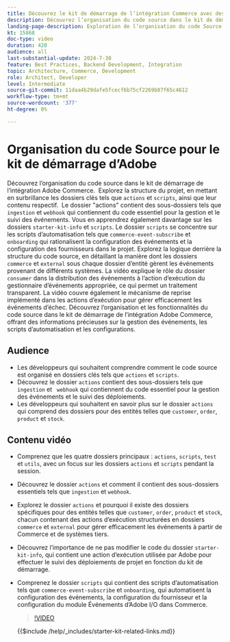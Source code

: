 ```yaml
---
title: Découvrez le kit de démarrage de l’intégration Commerce avec des dossiers clés et des scripts d’automatisation expliqués
description: Découvrez l’organisation du code source dans le kit de démarrage de l’intégration Commerce. ​
landing-page-description: Exploration de l’organisation du code Source dans un kit de démarrage d’intégration Commerce
kt: 15868
doc-type: video
duration: 420
audience: all
last-substantial-update: 2024-7-30
feature: Best Practices, Backend Development, Integration
topic: Architecture, Commerce, Development
role: Architect, Developer
level: Intermediate
source-git-commit: 11daa4b29dafe5fcecf6b75cf2269b87f65c4612
workflow-type: tm+mt
source-wordcount: '377'
ht-degree: 0%

---
```


# Organisation du code Source pour le kit de démarrage d’Adobe

Découvrez l’organisation du code source dans le kit de démarrage de l’intégration Adobe Commerce. &#x200B; Explorez la structure du projet, en mettant en surbrillance les dossiers clés tels que `actions` et `scripts`, ainsi que leur contenu respectif. &#x200B; Le dossier &quot;actions&quot; contient des sous-dossiers tels que `ingestion` et `webhook` qui contiennent du code essentiel pour la gestion et le suivi des événements. Vous en apprendrez également davantage sur les dossiers `starter-kit-info` et `scripts`. Le dossier `scripts` se concentre sur les scripts d’automatisation tels que `commerce-event-subscribe` et `onboarding` qui rationalisent la configuration des événements et la configuration des fournisseurs dans le projet.
&#x200B;
Explorez la logique derrière la structure du code source, en détaillant la manière dont les dossiers `commerce` et `external` sous chaque dossier d’entité gèrent les événements provenant de différents systèmes. La vidéo explique le rôle du dossier `consumer` dans la distribution des événements à l’action d’exécution du gestionnaire d’événements appropriée, ce qui permet un traitement transparent. La vidéo couvre également le mécanisme de reprise implémenté dans les actions d’exécution pour gérer efficacement les événements d’échec. &#x200B;Découvrez l’organisation et les fonctionnalités du code source dans le kit de démarrage de l’intégration Adobe Commerce, offrant des informations précieuses sur la gestion des événements, les scripts d’automatisation et les configurations.

## Audience

* Les développeurs qui souhaitent comprendre comment le code source est organisé en dossiers clés tels que `actions` et `scripts`.
* Découvrez le dossier `actions` contient des sous-dossiers tels que `ingestion` et ` webhook` qui contiennent du code essentiel pour la gestion des événements et le suivi des déploiements.
* Les développeurs qui souhaitent en savoir plus sur le dossier `actions` qui comprend des dossiers pour des entités telles que `customer`, `order`, `product` et `stock`.

## Contenu vidéo

* Comprenez que les quatre dossiers principaux : `actions`, `scripts`, `test` et `utils`, avec un focus sur les dossiers `actions` et `scripts` pendant la session. &#x200B;
* Découvrez le dossier `actions` et comment il contient des sous-dossiers essentiels tels que `ingestion` et `webhook`.
* Explorez le dossier `actions` et pourquoi il existe des dossiers spécifiques pour des entités telles que `customer`, `order`, `product` et `stock`, chacun contenant des actions d’exécution structurées en dossiers `commerce` et `external` pour gérer efficacement les événements à partir de Commerce et de systèmes tiers. &#x200B;
* Découvrez l’importance de ne pas modifier le code du dossier `starter-kit-info`, qui contient une action d’exécution utilisée par Adobe pour effectuer le suivi des déploiements de projet en fonction du kit de démarrage. &#x200B;
* Comprenez le dossier `scripts` qui contient des scripts d’automatisation tels que `commerce-event-subscribe` et `onboarding`, qui automatisent la configuration des événements, la configuration du fournisseur et la configuration du module Événements d’Adobe I/O dans Commerce. &#x200B;

  >[!VIDEO](https://video.tv.adobe.com/v/3431691?learn=on)

  {{$include /help/_includes/starter-kit-related-links.md}}